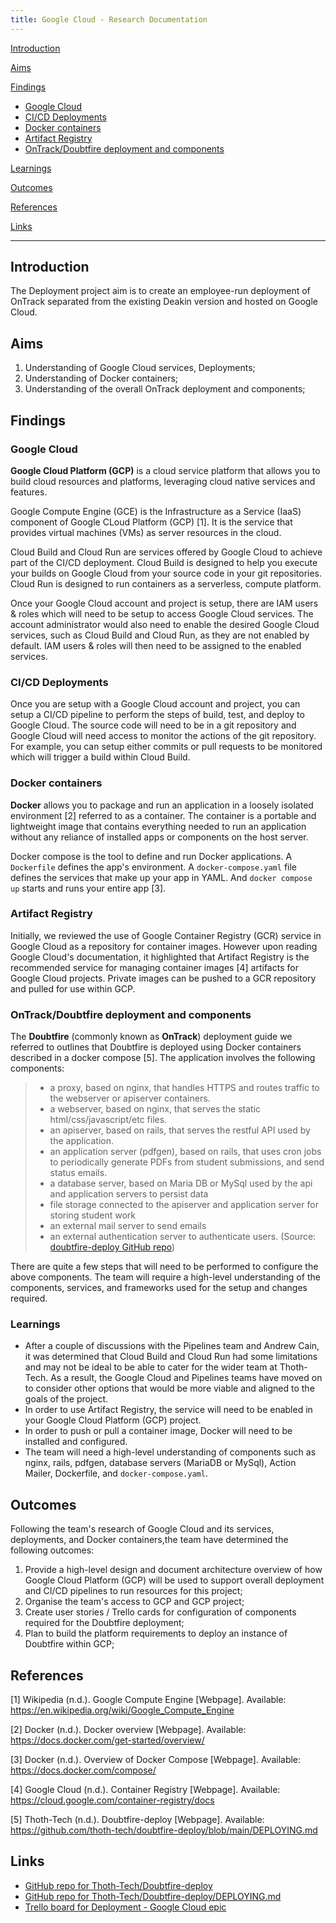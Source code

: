 ```yaml
---
title: Google Cloud - Research Documentation
---
```



[Introduction](#introduction)

[Aims](#aims)

[Findings](#findings)

- [Google Cloud](#google-cloud)
- [CI/CD Deployments](#cicd-deployments)
- [Docker containers](#docker-containers)
- [Artifact Registry](#artifact-registry)
- [OnTrack/Doubtfire deployment and components](#ontrackdoubtfire-deployment-and-components)

[Learnings](#learnings)

[Outcomes](#outcomes)

[References](#references)

[Links](#links)

---

## Introduction

The Deployment project aim is to create an employee-run deployment of OnTrack
separated from the existing Deakin version and hosted on Google Cloud.

## Aims

1. Understanding of Google Cloud services, Deployments;
2. Understanding of Docker containers;
3. Understanding of the overall OnTrack deployment and components;

## Findings

### Google Cloud

**Google Cloud Platform (GCP)** is a cloud service platform that allows you to
build cloud resources and platforms, leveraging cloud native services and features.

Google Compute Engine (GCE) is the Infrastructure as a Service (IaaS) component
of Google CLoud Platform (GCP) [1]. It is the service that provides virtual
machines (VMs) as server resources in the cloud.

Cloud Build and Cloud Run are services offered by Google Cloud to achieve
part of the CI/CD deployment. Cloud Build is designed to help you execute your
builds on Google Cloud from your source code in your git repositories.
Cloud Run is designed to run containers as a serverless, compute platform.

Once your Google Cloud account and project is setup, there are IAM users & roles
which will need to be setup to access Google Cloud services. The account
administrator would also need to enable the desired Google Cloud services,
such as Cloud Build and Cloud Run, as they are not enabled by
default. IAM users & roles will then need to be assigned to the enabled services.

### CI/CD Deployments

Once you are setup with a Google Cloud account and project, you can setup a
CI/CD pipeline to perform the steps of build, test, and deploy to Google Cloud.
The source code will need to be in a git repository and Google Cloud will need
access to monitor the actions of the git repository. For example, you can
setup either commits or pull requests to be monitored which will trigger a build
within Cloud Build.

### Docker containers

**Docker** allows you to package and run an application in a loosely
isolated environment [2] referred to as a container. The container is a
portable and lightweight image that contains everything needed to run an
application without any reliance of installed apps or components on the
host server.

Docker compose is the tool to define and run Docker applications.
A `Dockerfile` defines the app's environment. A `docker-compose.yaml` file
defines the services that make up your app in YAML. And
`docker compose up` starts and runs your entire app [3].

### Artifact Registry

Initially, we reviewed the use of Google Container Registry (GCR) service in
Google Cloud as a repository for container images. However upon reading Google
Cloud's documentation, it highlighted that Artifact Registry is the recommended
service for managing container images [4] artifacts for
Google Cloud projects. Private images can be pushed to a GCR repository and
pulled for use within GCP.

### OnTrack/Doubtfire deployment and components

The **Doubtfire** (commonly known as **OnTrack**) deployment guide we referred
to outlines that Doubtfire is deployed using Docker containers described in a
docker compose [5]. The application involves the following components:

> - a proxy, based on nginx, that handles HTTPS and routes traffic to the
webserver or apiserver
>   containers.
> - a webserver, based on nginx, that serves the static html/css/javascript/etc files.
> - an apiserver, based on rails, that serves the restful API used by the application.
> - an application server (pdfgen), based on rails, that uses cron jobs to
periodically generate
>   PDFs from student submissions, and send status emails.
> - a database server, based on Maria DB or MySql used by the api and
application servers to persist
>   data
> - file storage connected to the apiserver and application server for storing
student work
> - an external mail server to send emails
> - an external authentication server to authenticate users.
> (Source:
> [doubtfire-deploy GitHub repo](https://github.com/thoth-tech/doubtfire-deploy/blob/main/DEPLOYING.md))

There are quite a few steps that will need to be performed to configure the
above components. The team will require a high-level understanding of the
components, services, and frameworks used for the setup and changes required.

### Learnings

- After a couple of discussions with the Pipelines team and Andrew Cain, it was
  determined that Cloud Build and Cloud Run had some limitations and may not be
  ideal to be able to cater for the wider team at Thoth-Tech. As a result,
  the Google Cloud and Pipelines teams have moved on to consider other options
  that would be more viable and aligned to the goals of the project.
- In order to use Artifact Registry, the service will need to be enabled in
  your Google Cloud Platform (GCP) project.
- In order to push or pull a container image, Docker will need to be installed
  and configured.
- The team will need a high-level understanding of components such as nginx,
  rails, pdfgen, database servers (MariaDB or MySql), Action Mailer, Dockerfile,
  and `docker-compose.yaml`.

## Outcomes

Following the team's research of Google Cloud and its services, deployments, and
Docker containers,the team have determined the following outcomes:

1. Provide a high-level design and document architecture overview of how Google
   Cloud Platform (GCP) will be used to support overall deployment and CI/CD
   pipelines to run resources for this project;
2. Organise the team's access to GCP and GCP project;
3. Create user stories / Trello cards for configuration of components required
   for the Doubtfire deployment;
4. Plan to build the platform requirements to deploy an instance of Doubtfire
   within GCP;

## References

[1] Wikipedia (n.d.). Google Compute Engine [Webpage]. Available:
<https://en.wikipedia.org/wiki/Google_Compute_Engine>

[2] Docker (n.d.). Docker overview [Webpage]. Available:
<https://docs.docker.com/get-started/overview/>

[3] Docker (n.d.). Overview of Docker Compose [Webpage]. Available:
<https://docs.docker.com/compose/>

[4] Google Cloud (n.d.). Container Registry [Webpage]. Available:
<https://cloud.google.com/container-registry/docs>

[5] Thoth-Tech (n.d.). Doubtfire-deploy [Webpage]. Available:
<https://github.com/thoth-tech/doubtfire-deploy/blob/main/DEPLOYING.md>

## Links

- [GitHub repo for Thoth-Tech/Doubtfire-deploy](https://github.com/thoth-tech/doubtfire-deploy)
- [GitHub repo for Thoth-Tech/Doubtfire-deploy/DEPLOYING.md](https://github.com/thoth-tech/doubtfire-deploy/blob/main/DEPLOYING.md)
- [Trello board for Deployment - Google Cloud epic](https://trello.com/b/dI1yx9A1/deployment)
